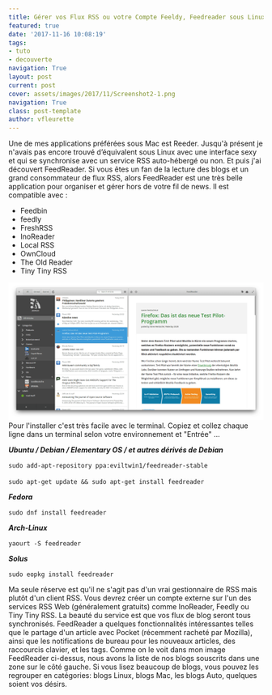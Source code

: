 ```yaml
---
title: Gérer vos Flux RSS ou votre Compte Feeldy, Feedreader sous Linux
featured: true
date: '2017-11-16 10:08:19'
tags:
- tuto
- decouverte
navigation: True
layout: post
current: post
cover: assets/images/2017/11/Screenshot2-1.png
navigation: True
class: post-template
author: vfleurette
---
```


Une de mes applications préférées sous Mac est Reeder. Jusqu'à présent je n'avais pas encore trouvé d’équivalent sous Linux avec une interface sexy et qui se synchronise avec un service RSS auto-hébergé ou non. Et puis j'ai découvert FeedReader. Si vous êtes un fan de la lecture des blogs et un grand consommateur de flux RSS, alors FeedReader est une très belle application pour organiser et gérer hors de votre fil de news. Il est compatible avec :

* Feedbin
* feedly
* FreshRSS
* InoReader
* Local RSS
* OwnCloud
* The Old Reader
* Tiny Tiny RSS

![Screenshot2](/assets/images/2017/11/Screenshot2.png)
Pour l'installer c'est très facile avec le terminal. Copiez et collez chaque ligne dans un terminal selon votre environnement et "Entrée" ...

***Ubuntu / Debian / Elementary OS / et autres dérivés de Debian***

    sudo add-apt-repository ppa:eviltwin1/feedreader-stable

    sudo apt-get update && sudo apt-get install feedreader

***Fedora***

    sudo dnf install feedreader

***Arch-Linux***

    yaourt -S feedreader

***Solus***

    sudo eopkg install feedreader

Ma seule réserve est qu'il ne s'agit pas d'un vrai gestionnaire de RSS mais plutôt d'un client RSS. Vous devrez créer un compte externe sur l'un des services RSS Web (généralement gratuits) comme InoReader, Feedly ou Tiny Tiny RSS. La beauté du service est que vos flux de blog seront tous synchronisés. FeedReader a quelques fonctionnalités intéressantes telles que le partage d'un article avec Pocket (récemment racheté par Mozilla), ainsi que les notifications de bureau pour les nouveaux articles, des raccourcis clavier, et les tags. Comme on le voit dans mon image FeedReader ci-dessus, nous avons la liste de nos blogs souscrits dans une zone sur le côté gauche. Si vous lisez beaucoup de blogs, vous pouvez les regrouper en catégories: blogs Linux, blogs Mac, les blogs Auto, quelques soient vos désirs.